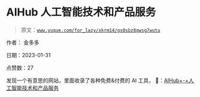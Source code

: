 # AIHub 人工智能技术和产品服务

> 原文：[`www.yuque.com/for_lazy/xkrm14/gs0sbz8gwsg7wutu`](https://www.yuque.com/for_lazy/xkrm14/gs0sbz8gwsg7wutu)



作者： 金多多 

日期：2023-01-31 

点赞数：27 

发现一个有意思的网站，里面收录了各种免费&付费的 AI 工具， 🔗：[AIHub+-+人工智能技术和产品服务](https://www.aihub.cn/#term-427) 

